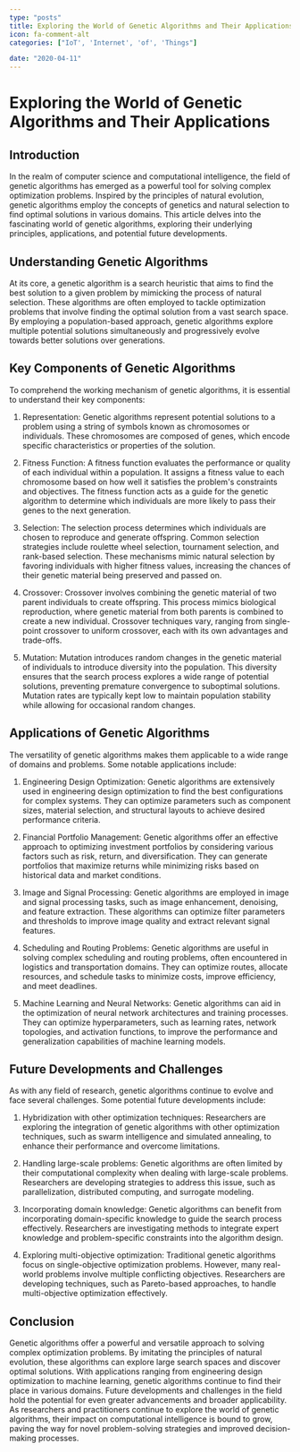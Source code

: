 ```yaml
---
type: "posts"
title: Exploring the World of Genetic Algorithms and Their Applications
icon: fa-comment-alt
categories: ["IoT', 'Internet', 'of', 'Things"]

date: "2020-04-11"
---
```




# Exploring the World of Genetic Algorithms and Their Applications

## Introduction

In the realm of computer science and computational intelligence, the field of genetic algorithms has emerged as a powerful tool for solving complex optimization problems. Inspired by the principles of natural evolution, genetic algorithms employ the concepts of genetics and natural selection to find optimal solutions in various domains. This article delves into the fascinating world of genetic algorithms, exploring their underlying principles, applications, and potential future developments.

## Understanding Genetic Algorithms

At its core, a genetic algorithm is a search heuristic that aims to find the best solution to a given problem by mimicking the process of natural selection. These algorithms are often employed to tackle optimization problems that involve finding the optimal solution from a vast search space. By employing a population-based approach, genetic algorithms explore multiple potential solutions simultaneously and progressively evolve towards better solutions over generations.

## Key Components of Genetic Algorithms

To comprehend the working mechanism of genetic algorithms, it is essential to understand their key components:

1. Representation: Genetic algorithms represent potential solutions to a problem using a string of symbols known as chromosomes or individuals. These chromosomes are composed of genes, which encode specific characteristics or properties of the solution.

2. Fitness Function: A fitness function evaluates the performance or quality of each individual within a population. It assigns a fitness value to each chromosome based on how well it satisfies the problem's constraints and objectives. The fitness function acts as a guide for the genetic algorithm to determine which individuals are more likely to pass their genes to the next generation.

3. Selection: The selection process determines which individuals are chosen to reproduce and generate offspring. Common selection strategies include roulette wheel selection, tournament selection, and rank-based selection. These mechanisms mimic natural selection by favoring individuals with higher fitness values, increasing the chances of their genetic material being preserved and passed on.

4. Crossover: Crossover involves combining the genetic material of two parent individuals to create offspring. This process mimics biological reproduction, where genetic material from both parents is combined to create a new individual. Crossover techniques vary, ranging from single-point crossover to uniform crossover, each with its own advantages and trade-offs.

5. Mutation: Mutation introduces random changes in the genetic material of individuals to introduce diversity into the population. This diversity ensures that the search process explores a wide range of potential solutions, preventing premature convergence to suboptimal solutions. Mutation rates are typically kept low to maintain population stability while allowing for occasional random changes.

## Applications of Genetic Algorithms

The versatility of genetic algorithms makes them applicable to a wide range of domains and problems. Some notable applications include:

1. Engineering Design Optimization: Genetic algorithms are extensively used in engineering design optimization to find the best configurations for complex systems. They can optimize parameters such as component sizes, material selection, and structural layouts to achieve desired performance criteria.

2. Financial Portfolio Management: Genetic algorithms offer an effective approach to optimizing investment portfolios by considering various factors such as risk, return, and diversification. They can generate portfolios that maximize returns while minimizing risks based on historical data and market conditions.

3. Image and Signal Processing: Genetic algorithms are employed in image and signal processing tasks, such as image enhancement, denoising, and feature extraction. These algorithms can optimize filter parameters and thresholds to improve image quality and extract relevant signal features.

4. Scheduling and Routing Problems: Genetic algorithms are useful in solving complex scheduling and routing problems, often encountered in logistics and transportation domains. They can optimize routes, allocate resources, and schedule tasks to minimize costs, improve efficiency, and meet deadlines.

5. Machine Learning and Neural Networks: Genetic algorithms can aid in the optimization of neural network architectures and training processes. They can optimize hyperparameters, such as learning rates, network topologies, and activation functions, to improve the performance and generalization capabilities of machine learning models.

## Future Developments and Challenges

As with any field of research, genetic algorithms continue to evolve and face several challenges. Some potential future developments include:

1. Hybridization with other optimization techniques: Researchers are exploring the integration of genetic algorithms with other optimization techniques, such as swarm intelligence and simulated annealing, to enhance their performance and overcome limitations.

2. Handling large-scale problems: Genetic algorithms are often limited by their computational complexity when dealing with large-scale problems. Researchers are developing strategies to address this issue, such as parallelization, distributed computing, and surrogate modeling.

3. Incorporating domain knowledge: Genetic algorithms can benefit from incorporating domain-specific knowledge to guide the search process effectively. Researchers are investigating methods to integrate expert knowledge and problem-specific constraints into the algorithm design.

4. Exploring multi-objective optimization: Traditional genetic algorithms focus on single-objective optimization problems. However, many real-world problems involve multiple conflicting objectives. Researchers are developing techniques, such as Pareto-based approaches, to handle multi-objective optimization effectively.

## Conclusion

Genetic algorithms offer a powerful and versatile approach to solving complex optimization problems. By imitating the principles of natural evolution, these algorithms can explore large search spaces and discover optimal solutions. With applications ranging from engineering design optimization to machine learning, genetic algorithms continue to find their place in various domains. Future developments and challenges in the field hold the potential for even greater advancements and broader applicability. As researchers and practitioners continue to explore the world of genetic algorithms, their impact on computational intelligence is bound to grow, paving the way for novel problem-solving strategies and improved decision-making processes.